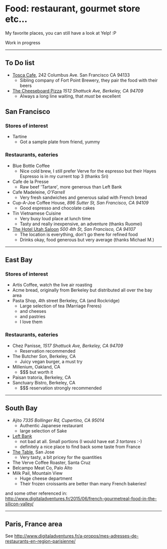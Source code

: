 # Food: restaurant, gourmet store etc...

My favorite places, you can still have a look at Yelp! :P

Work in progress

---

## To Do list

+ [Tosca Cafe](http://toscacafesf.com/),
  242 Columbus Ave. San Francisco CA 94133
  * Sibling company of Fort Point Brewery, they pair the food with their beers
+ [The Cheeseboard Pizza](http://cheeseboardcollective.coop)
  *1512 Shattuck Ave, Berkeley, CA 94709*
  * Always a long line waiting, that _must_ be excellent

## San Francisco

### Stores of interest

+ Tartine
  * Got a sample plate from friend, yummy

### Restaurants, eateries

+ Blue Bottle Coffee
  * Nice cold brew, I still prefer Verve for the espresso but their Hayes
    Espresso is in my current top 3 (thanks Sri)
+ Cafe de la Presse
  * Raw beef 'Tartare', more generous than Left Bank
+ Cafe Madeleine, *O'Farrell*
  * Very fresh sandwiches and generous salad with French bread
+ Cup-A-Joe Coffee House,
  *896 Sutter St, San Francisco, CA 94109*
  + Good espresso and chocolate cakes
+ Tin Vietnamese Cuisine
  * Very busy loud place at lunch time
  * Tasty and really inexpensive, an adventure (thanks Ruomei)
+ [The Hotel Utah Saloon](http://hotelutah.com)
  *500 4th St, San Francisco, CA 94107*
  * The location is everything, don't go there for refined food
  * Drinks okay, food generous but very average
    (thanks Michael M.)


---

## East Bay

### Stores of interest

+ Artis Coffee, watch the live air roasting
+ Acme bread, originally from Berkeley but distributed all over the bay area
+ Pasta Shop, 4th street Berkeley, CA (and Rockridge)
  * Large selection of tea (Marriage Freres)
  * and cheeses
  * and pastries
  * I love them

### Restaurants, eateries

+ Chez Panisse,
  *1517 Shattuck Ave, Berkeley, CA 94709*
  * Reservation recommended
+ The Butcher Son, Berkeley, CA
  * Juicy vegan burger, a must try
+ Millenium, Oakland, CA
  * $$$ but worth it
+ Paisan tratoria, Berkeley, CA
+ Sanctuary Bistro, Berkeley, CA
  * $$$ reservation strongly recommended

---

## South Bay

+ Ajito
  *7335 Bollinger Rd, Cupertino, CA 95014*
  * Authentic Japanese restaurant
  * large selection of Sake
+ [Left Bank](http://www.leftbank.com/)
  * not bad at all. Small portions (I would have eat *3 tartares* :-)
  * definitely a nice place to find back some taste from France
+ [The Table](http://www.thetablesj.com/), San Jose
  * Very tasty, a bit pricey for the quantities
+ The Verve Coffee Roaster, Santa Cruz
+ Belcampo Meat Co, Palo Alto
+ Milk Pail, Mountain View
  * Huge cheese department
  * Their frozen croissants are better than many French bakeries!

and some other referenced in:
http://www.digitaladventures.fr/2015/06/french-gourmetreal-food-in-the-silicon-valley/

---

## Paris, France area

See http://www.digitaladventures.fr/a-propos/mes-adresses-de-restaurants-en-region-parisienne/
